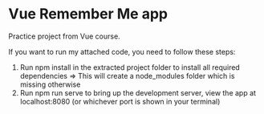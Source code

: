 # Vue Remember Me app

Practice project from Vue course.

If you want to run my attached code, you need to follow these steps:

<ol>
  <li>Run npm install in the extracted project folder to install all required dependencies => This will create a node_modules folder which is missing otherwise </li>
  <li>Run npm run serve to bring up the development server, view the app at localhost:8080 (or whichever port is shown in your terminal)</li>
</ol>
